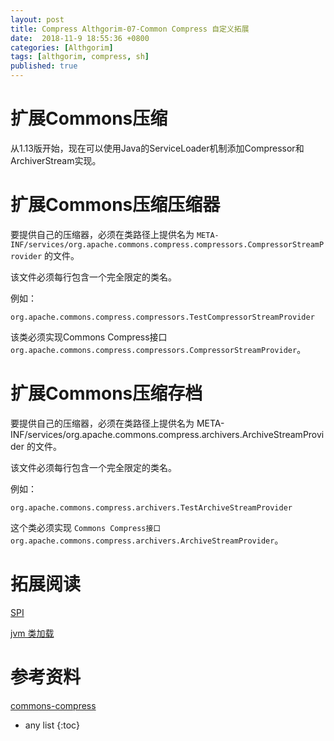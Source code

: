```yaml
---
layout: post
title: Compress Althgorim-07-Common Compress 自定义拓展
date:  2018-11-9 18:55:36 +0800
categories: [Althgorim]
tags: [althgorim, compress, sh]
published: true
---
```



# 扩展Commons压缩

从1.13版开始，现在可以使用Java的ServiceLoader机制添加Compressor和ArchiverStream实现。


# 扩展Commons压缩压缩器

要提供自己的压缩器，必须在类路径上提供名为 `META-INF/services/org.apache.commons.compress.compressors.CompressorStreamProvider` 的文件。

该文件必须每行包含一个完全限定的类名。

例如：

```
org.apache.commons.compress.compressors.TestCompressorStreamProvider
```

该类必须实现Commons Compress接口 `org.apache.commons.compress.compressors.CompressorStreamProvider`。

# 扩展Commons压缩存档

要提供自己的压缩器，必须在类路径上提供名为 META-INF/services/org.apache.commons.compress.archivers.ArchiveStreamProvider 的文件。

该文件必须每行包含一个完全限定的类名。

例如：

```
org.apache.commons.compress.archivers.TestArchiveStreamProvider
```

这个类必须实现 `Commons Compress接口org.apache.commons.compress.archivers.ArchiveStreamProvider`。


# 拓展阅读

[SPI](https://houbb.github.io/2018/08/02/spi)

[jvm 类加载](https://houbb.github.io/2018/10/08/jvm-09-classloader)

# 参考资料

[commons-compress](http://commons.apache.org/proper/commons-compress/examples.html)

* any list
{:toc}
